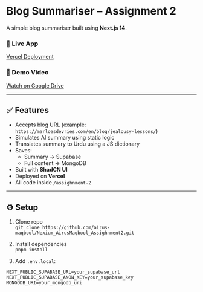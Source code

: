 # Blog Summariser – Assignment 2

A simple blog summariser built using **Next.js 14**.

### 🔗 Live App  
[Vercel Deployment](https://nexium-airus-maqbool-assighnment2-m0zxmkaaf.vercel.app)

### 🎥 Demo Video  
[Watch on Google Drive](https://drive.google.com/file/d/1BN1rEFerF17cytRpI_ftu0kofS3K1TkZ/view?usp=drive_link)

---

## ✅ Features

- Accepts blog URL (example: `https://marloesdevries.com/en/blog/jealousy-lessons/`)
- Simulates AI summary using static logic
- Translates summary to Urdu using a JS dictionary
- Saves:
  - Summary → Supabase
  - Full content → MongoDB
- Built with **ShadCN UI**
- Deployed on **Vercel**
- All code inside `/assighnment-2`

---

## ⚙️ Setup

1. Clone repo  
   `git clone https://github.com/airus-maqbool/Nexium_AirusMaqbool_Assighnment2.git`

2. Install dependencies  
   `pnpm install`

3. Add `.env.local`:

```env
NEXT_PUBLIC_SUPABASE_URL=your_supabase_url
NEXT_PUBLIC_SUPABASE_ANON_KEY=your_supabase_key
MONGODB_URI=your_mongodb_uri
